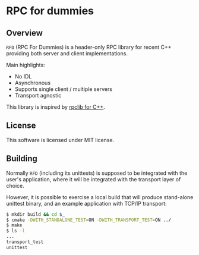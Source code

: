 # RPC for dummies

## Overview

`RFD` (RPC For Dummies) is a header-only RPC library for recent C++ providing both server and client implementations.

Main highlights:

- No IDL
- Asynchronous
- Supports single client / multiple servers
- Transport agnostic

This library is inspired by [rpclib for C++](https://github.com/rpclib/rpclib).

## License

This software is licensed under MIT license.

## Building

Normally `RFD` (including its unittests) is supposed to be integrated with the user's application,
where it will be integrated with the transport layer of choice.

However, it is possible to exercise a local build that will produce stand-alone unittest binary,
and an example application with TCP/IP transport:

```sh
$ mkdir build && cd $_
$ cmake -DWITH_STANDALONE_TEST=ON -DWITH_TRANSPORT_TEST=ON ../
$ make
$ ls -l
...
transport_test
unittest
```
